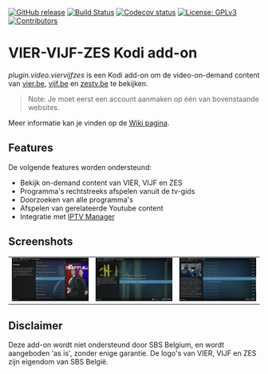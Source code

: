 [![GitHub release](https://img.shields.io/github/release/add-ons/plugin.video.viervijfzes.svg?include_prereleases)](https://github.com/add-ons/plugin.video.viervijfzes/releases)
[![Build Status](https://img.shields.io/github/workflow/status/add-ons/plugin.video.viervijfzes/CI/master)](https://github.com/add-ons/plugin.video.viervijfzes/actions?query=branch%3Amaster)
[![Codecov status](https://img.shields.io/codecov/c/github/add-ons/plugin.video.viervijfzes/master)](https://codecov.io/gh/add-ons/plugin.video.viervijfzes/branch/master)
[![License: GPLv3](https://img.shields.io/badge/License-GPLv3-yellow.svg)](https://opensource.org/licenses/GPL-3.0)
[![Contributors](https://img.shields.io/github/contributors/add-ons/plugin.video.viervijfzes.svg)](https://github.com/add-ons/plugin.video.viervijfzes/graphs/contributors)

# VIER-VIJF-ZES Kodi add-on

*plugin.video.viervijfzes* is een Kodi add-on om de video-on-demand content van [vier.be](https://www.vier.be/), [vijf.be](https://www.vijf.be/) en [zestv.be](https://www.zestv.be/) te bekijken. 

> Note: Je moet eerst een account aanmaken op één van bovenstaande websites.

Meer informatie kan je vinden op de [Wiki pagina](https://github.com/add-ons/plugin.video.viervijfzes/wiki).

## Features

De volgende features worden ondersteund:
* Bekijk on-demand content van VIER, VIJF en ZES
* Programma's rechtstreeks afspelen vanuit de tv-gids
* Doorzoeken van alle programma's
* Afspelen van gerelateerde Youtube content
* Integratie met [IPTV Manager](https://github.com/add-ons/service.iptv.manager)

## Screenshots

<table>
  <tr>
    <td><img src="resources/screenshot01.jpg" width=270></td>
    <td><img src="resources/screenshot02.jpg" width=270></td>
    <td><img src="resources/screenshot03.jpg" width=270></td>
  </tr>
 </table>

## Disclaimer

Deze add-on wordt niet ondersteund door SBS Belgium, en wordt aangeboden 'as is', zonder enige garantie.
De logo's van VIER, VIJF en ZES zijn eigendom van SBS België.

